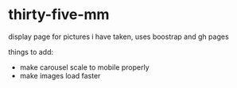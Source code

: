 # thirty-five-mm
display page for pictures i have taken, uses boostrap and gh pages

things to add:
- make carousel scale to mobile properly 
- make images load faster 
